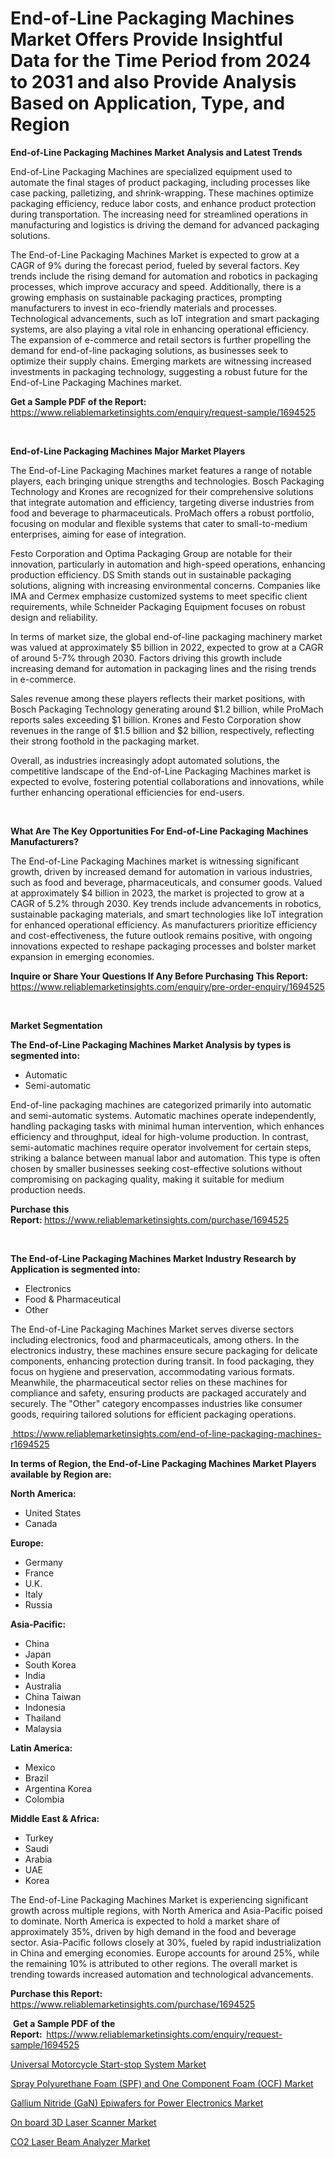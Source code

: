 <p><h1>End-of-Line Packaging Machines Market Offers Provide Insightful Data for the Time Period from 2024 to 2031 and also Provide Analysis Based on Application, Type, and Region</h1></p><p><strong>End-of-Line Packaging Machines Market Analysis and Latest Trends</strong></p>
<p><p>End-of-Line Packaging Machines are specialized equipment used to automate the final stages of product packaging, including processes like case packing, palletizing, and shrink-wrapping. These machines optimize packaging efficiency, reduce labor costs, and enhance product protection during transportation. The increasing need for streamlined operations in manufacturing and logistics is driving the demand for advanced packaging solutions.</p><p>The End-of-Line Packaging Machines Market is expected to grow at a CAGR of 9% during the forecast period, fueled by several factors. Key trends include the rising demand for automation and robotics in packaging processes, which improve accuracy and speed. Additionally, there is a growing emphasis on sustainable packaging practices, prompting manufacturers to invest in eco-friendly materials and processes. Technological advancements, such as IoT integration and smart packaging systems, are also playing a vital role in enhancing operational efficiency. The expansion of e-commerce and retail sectors is further propelling the demand for end-of-line packaging solutions, as businesses seek to optimize their supply chains. Emerging markets are witnessing increased investments in packaging technology, suggesting a robust future for the End-of-Line Packaging Machines market.</p></p>
<p><strong>Get a Sample PDF of the Report:&nbsp;</strong> <a href="https://www.reliablemarketinsights.com/enquiry/request-sample/1694525?utm_campaign=1355&utm_medium=2&utm_source=Github&utm_content=ia&utm_term=13102024&utm_id=end-of-line-packaging-machines">https://www.reliablemarketinsights.com/enquiry/request-sample/1694525</a></p>
<p>&nbsp;</p>
<p><strong>End-of-Line Packaging Machines Major Market Players</strong></p>
<p><p>The End-of-Line Packaging Machines market features a range of notable players, each bringing unique strengths and technologies. Bosch Packaging Technology and Krones are recognized for their comprehensive solutions that integrate automation and efficiency, targeting diverse industries from food and beverage to pharmaceuticals. ProMach offers a robust portfolio, focusing on modular and flexible systems that cater to small-to-medium enterprises, aiming for ease of integration.</p><p>Festo Corporation and Optima Packaging Group are notable for their innovation, particularly in automation and high-speed operations, enhancing production efficiency. DS Smith stands out in sustainable packaging solutions, aligning with increasing environmental concerns. Companies like IMA and Cermex emphasize customized systems to meet specific client requirements, while Schneider Packaging Equipment focuses on robust design and reliability.</p><p>In terms of market size, the global end-of-line packaging machinery market was valued at approximately $5 billion in 2022, expected to grow at a CAGR of around 5-7% through 2030. Factors driving this growth include increasing demand for automation in packaging lines and the rising trends in e-commerce.</p><p>Sales revenue among these players reflects their market positions, with Bosch Packaging Technology generating around $1.2 billion, while ProMach reports sales exceeding $1 billion. Krones and Festo Corporation show revenues in the range of $1.5 billion and $2 billion, respectively, reflecting their strong foothold in the packaging market. </p><p>Overall, as industries increasingly adopt automated solutions, the competitive landscape of the End-of-Line Packaging Machines market is expected to evolve, fostering potential collaborations and innovations, while further enhancing operational efficiencies for end-users.</p></p>
<p>&nbsp;</p>
<p><strong>What Are The Key Opportunities For End-of-Line Packaging Machines Manufacturers?</strong></p>
<p><p>The End-of-Line Packaging Machines market is witnessing significant growth, driven by increased demand for automation in various industries, such as food and beverage, pharmaceuticals, and consumer goods. Valued at approximately $4 billion in 2023, the market is projected to grow at a CAGR of 5.2% through 2030. Key trends include advancements in robotics, sustainable packaging materials, and smart technologies like IoT integration for enhanced operational efficiency. As manufacturers prioritize efficiency and cost-effectiveness, the future outlook remains positive, with ongoing innovations expected to reshape packaging processes and bolster market expansion in emerging economies.</p></p>
<p><strong>Inquire or Share Your Questions If Any Before Purchasing This Report:</strong> <a href="https://www.reliablemarketinsights.com/enquiry/pre-order-enquiry/1694525?utm_campaign=1355&utm_medium=2&utm_source=Github&utm_content=ia&utm_term=13102024&utm_id=end-of-line-packaging-machines">https://www.reliablemarketinsights.com/enquiry/pre-order-enquiry/1694525</a></p>
<p>&nbsp;</p>
<p><strong>Market Segmentation</strong></p>
<p><strong>The End-of-Line Packaging Machines Market Analysis by types is segmented into:</strong></p>
<p><ul><li>Automatic</li><li>Semi-automatic</li></ul></p>
<p><p>End-of-line packaging machines are categorized primarily into automatic and semi-automatic systems. Automatic machines operate independently, handling packaging tasks with minimal human intervention, which enhances efficiency and throughput, ideal for high-volume production. In contrast, semi-automatic machines require operator involvement for certain steps, striking a balance between manual labor and automation. This type is often chosen by smaller businesses seeking cost-effective solutions without compromising on packaging quality, making it suitable for medium production needs.</p></p>
<p><strong>Purchase this Report:&nbsp;</strong><a href="https://www.reliablemarketinsights.com/purchase/1694525?utm_campaign=1355&utm_medium=2&utm_source=Github&utm_content=ia&utm_term=13102024&utm_id=end-of-line-packaging-machines">https://www.reliablemarketinsights.com/purchase/1694525</a></p>
<p>&nbsp;</p>
<p><strong>The End-of-Line Packaging Machines Market Industry Research by Application is segmented into:</strong></p>
<p><ul><li>Electronics</li><li>Food & Pharmaceutical</li><li>Other</li></ul></p>
<p><p>The End-of-Line Packaging Machines Market serves diverse sectors including electronics, food and pharmaceuticals, among others. In the electronics industry, these machines ensure secure packaging for delicate components, enhancing protection during transit. In food packaging, they focus on hygiene and preservation, accommodating various formats. Meanwhile, the pharmaceutical sector relies on these machines for compliance and safety, ensuring products are packaged accurately and securely. The "Other" category encompasses industries like consumer goods, requiring tailored solutions for efficient packaging operations.</p></p>
<p><a href="https://www.reliablemarketinsights.com/end-of-line-packaging-machines-r1694525?utm_campaign=1355&utm_medium=2&utm_source=Github&utm_content=ia&utm_term=13102024&utm_id=end-of-line-packaging-machines">&nbsp;https://www.reliablemarketinsights.com/end-of-line-packaging-machines-r1694525</a></p>
<p><strong>In terms of Region, the End-of-Line Packaging Machines Market Players available by Region are:</strong></p>
<p>
    <p> <strong> North America: </strong>
        <ul>
            <li>United States</li>
            <li>Canada</li>
        </ul>
        </p> 
    <p> <strong> Europe: </strong>
        <ul>
            <li>Germany</li>
            <li>France</li>
            <li>U.K.</li>
            <li>Italy</li>
            <li>Russia</li>
        </ul>
        </p> 
    <p> <strong> Asia-Pacific: </strong>
        <ul>
            <li>China</li>
            <li>Japan</li>
            <li>South Korea</li>
            <li>India</li>
            <li>Australia</li>
            <li>China Taiwan</li>
            <li>Indonesia</li>
            <li>Thailand</li>
            <li>Malaysia</li>
        </ul>
        </p> 
    <p> <strong> Latin America: </strong>
        <ul>
            <li>Mexico</li>
            <li>Brazil</li>
            <li>Argentina Korea</li>
            <li>Colombia</li>
        </ul>
        </p> 
    <p> <strong> Middle East & Africa: </strong>
        <ul>
            <li>Turkey</li>
            <li>Saudi</li>
            <li>Arabia</li>
            <li>UAE</li>
            <li>Korea</li>
        </ul>
    </p>
    </p>
<p><p>The End-of-Line Packaging Machines Market is experiencing significant growth across multiple regions, with North America and Asia-Pacific poised to dominate. North America is expected to hold a market share of approximately 35%, driven by high demand in the food and beverage sector. Asia-Pacific follows closely at 30%, fueled by rapid industrialization in China and emerging economies. Europe accounts for around 25%, while the remaining 10% is attributed to other regions. The overall market is trending towards increased automation and technological advancements.</p></p>
<p><strong>Purchase this Report: </strong><a href="https://www.reliablemarketinsights.com/purchase/1694525?utm_campaign=1355&utm_medium=2&utm_source=Github&utm_content=ia&utm_term=13102024&utm_id=end-of-line-packaging-machines">https://www.reliablemarketinsights.com/purchase/1694525</a></p>
<p>&nbsp;<strong>Get a Sample PDF of the Report:&nbsp;&nbsp;</strong><a href="https://www.reliablemarketinsights.com/enquiry/request-sample/1694525?utm_campaign=1355&utm_medium=2&utm_source=Github&utm_content=ia&utm_term=13102024&utm_id=end-of-line-packaging-machines">https://www.reliablemarketinsights.com/enquiry/request-sample/1694525</a></p>
<p><strong></strong></p>
<p><p><a href="https://www.linkedin.com/pulse/global-universal-motorcycle-start-stop-system-market-trends-dctbe?utm_campaign=1355&utm_medium=2&utm_source=Github&utm_content=ia&utm_term=13102024&utm_id=end-of-line-packaging-machines">Universal Motorcycle Start-stop System Market</a></p><p><a href="https://www.linkedin.com/pulse/future-spray-polyurethane-foam-spf-one-component-ocf-market-global-zmflf?utm_campaign=1355&utm_medium=2&utm_source=Github&utm_content=ia&utm_term=13102024&utm_id=end-of-line-packaging-machines">Spray Polyurethane Foam (SPF) and One Component Foam (OCF) Market</a></p><p><a href="https://www.linkedin.com/pulse/unveiling-market-trends-global-gallium-nitride-gan-epiwafers-uqcbf?utm_campaign=1355&utm_medium=2&utm_source=Github&utm_content=ia&utm_term=13102024&utm_id=end-of-line-packaging-machines">Gallium Nitride (GaN) Epiwafers for Power Electronics Market</a></p><p><a href="https://www.linkedin.com/pulse/trends-global-board-3d-laser-scanner-market-forecast-zaimc?utm_campaign=1355&utm_medium=2&utm_source=Github&utm_content=ia&utm_term=13102024&utm_id=end-of-line-packaging-machines">On board 3D Laser Scanner Market</a></p><p><a href="https://www.linkedin.com/pulse/growth-drivers-co2-laser-beam-analyzer-market-comprehensive-tl5ac?utm_campaign=1355&utm_medium=2&utm_source=Github&utm_content=ia&utm_term=13102024&utm_id=end-of-line-packaging-machines">CO2 Laser Beam Analyzer Market</a></p></p>